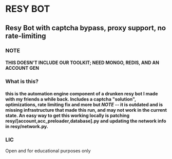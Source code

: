 # RESY BOT

## Resy Bot with captcha bypass, proxy support, no rate-limiting

### NOTE

#### THIS DOESN'T INCLUDE OUR TOOLKIT; NEED MONGO, REDIS, AND AN ACCOUNT GEN

### What is this?
#### this is the automation engine component of a drunken resy bot I made with my friends a while back. Includes a captcha "solution", optimizations, rate limiting fix and more but *NOTE* -- it is outdated and is missing infrastructure that made this run, and may not work in the current state. An easy way to get this working locally is patching resy/[account,acc_preloader,database].py and updating the network info in resy/network.py. 

### LIC

Open and for educational purposes only

